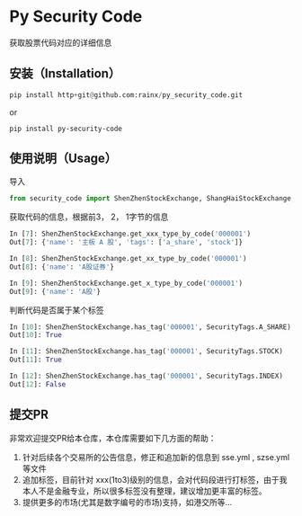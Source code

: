 Py Security Code
====

获取股票代码对应的详细信息


安装（Installation）
---


```python
pip install http+git@github.com:rainx/py_security_code.git
```
or 
```
pip install py-security-code
```

使用说明（Usage）
---

导入

```python
from security_code import ShenZhenStockExchange, ShangHaiStockExchange, SecurityTags
```

获取代码的信息，根据前3， 2， 1字节的信息

```python
In [7]: ShenZhenStockExchange.get_xxx_type_by_code('000001')
Out[7]: {'name': '主板 A 股', 'tags': ['a_share', 'stock']}

In [8]: ShenZhenStockExchange.get_xx_type_by_code('000001')
Out[8]: {'name': 'A股证券'}

In [9]: ShenZhenStockExchange.get_x_type_by_code('000001')
Out[9]: {'name': 'A股'}

```

判断代码是否属于某个标签

```python
In [10]: ShenZhenStockExchange.has_tag('000001', SecurityTags.A_SHARE)
Out[10]: True

In [11]: ShenZhenStockExchange.has_tag('000001', SecurityTags.STOCK)
Out[11]: True

In [12]: ShenZhenStockExchange.has_tag('000001', SecurityTags.INDEX)
Out[12]: False
```

提交PR
----

非常欢迎提交PR给本仓库，本仓库需要如下几方面的帮助：

1. 针对后续各个交易所的公告信息，修正和追加新的信息到  sse.yml , szse.yml 等文件
1. 追加标签，目前针对 xxx(1to3)级别的信息，会对代码段进行打标签，由于我本人不是金融专业，所以很多标签没有整理，建议增加更丰富的标签。
1. 提供更多的市场(尤其是数字编号的市场)支持，如港交所等... 




